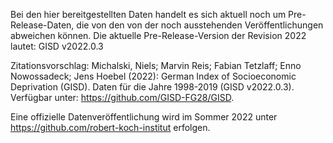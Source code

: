 Bei den hier bereitgestellten Daten handelt es sich aktuell noch um Pre-Release-Daten, die von den von der noch ausstehenden Veröffentlichungen abweichen können. Die aktuelle Pre-Release-Version der Revision 2022 lautet: GISD v2022.0.3

Zitationsvorschlag:
Michalski, Niels; Marvin Reis; Fabian Tetzlaff; Enno Nowossadeck; Jens Hoebel (2022): German Index of Socioeconomic Deprivation (GISD). Daten für die Jahre 1998-2019 (GISD v2022.0.3). Verfügbar unter: https://github.com/GISD-FG28/GISD.

Eine offizielle Datenveröffentlichung wird im Sommer 2022 unter https://github.com/robert-koch-institut erfolgen. 

